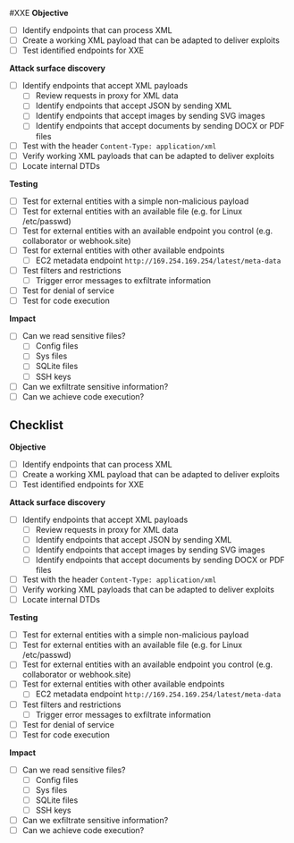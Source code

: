 #XXE 
**Objective**
- [ ]   Identify endpoints that can process XML
- [ ]   Create a working XML payload that can be adapted to deliver exploits
- [ ]   Test identified endpoints for XXE

**Attack surface discovery**
- [ ]   Identify endpoints that accept XML payloads
    - [ ]   Review requests in proxy for XML data
    - [ ]   Identify endpoints that accept JSON by sending XML
    - [ ]   Identify endpoints that accept images by sending SVG images
    - [ ]   Identify endpoints that accept documents by sending DOCX or PDF files
- [ ]   Test with the header `Content-Type: application/xml`
- [ ]   Verify working XML payloads that can be adapted to deliver exploits
- [ ] Locate internal DTDs

**Testing**
- [ ]   Test for external entities with a simple non-malicious payload
- [ ]   Test for external entities with an available file (e.g. for Linux /etc/passwd)
- [ ]   Test for external entities with an available endpoint you control (e.g. collaborator or webhook.site)
- [ ]   Test for external entities with other available endpoints
    - [ ]   EC2 metadata endpoint `http://169.254.169.254/latest/meta-data`
- [ ]   Test filters and restrictions
    - [ ]   Trigger error messages to exfiltrate information
- [ ]   Test for denial of service
- [ ] Test for code execution

**Impact**
- [ ]   Can we read sensitive files?
	- [ ] Config files
	- [ ] Sys files
	- [ ] SQLite files
	- [ ] SSH keys
- [ ]   Can we exfiltrate sensitive information?
- [ ]   Can we achieve code execution?
## Checklist

**Objective**
- [ ]   Identify endpoints that can process XML
- [ ]   Create a working XML payload that can be adapted to deliver exploits
- [ ]   Test identified endpoints for XXE

**Attack surface discovery**
- [ ]   Identify endpoints that accept XML payloads
    - [ ]   Review requests in proxy for XML data
    - [ ]   Identify endpoints that accept JSON by sending XML
    - [ ]   Identify endpoints that accept images by sending SVG images
    - [ ]   Identify endpoints that accept documents by sending DOCX or PDF files
- [ ]   Test with the header `Content-Type: application/xml`
- [ ]   Verify working XML payloads that can be adapted to deliver exploits
- [ ] Locate internal DTDs

**Testing**
- [ ]   Test for external entities with a simple non-malicious payload
- [ ]   Test for external entities with an available file (e.g. for Linux /etc/passwd)
- [ ]   Test for external entities with an available endpoint you control (e.g. collaborator or webhook.site)
- [ ]   Test for external entities with other available endpoints
    - [ ]   EC2 metadata endpoint `http://169.254.169.254/latest/meta-data`
- [ ]   Test filters and restrictions
    - [ ]   Trigger error messages to exfiltrate information
- [ ]   Test for denial of service
- [ ] Test for code execution

**Impact**
- [ ]   Can we read sensitive files?
	- [ ] Config files
	- [ ] Sys files
	- [ ] SQLite files
	- [ ] SSH keys
- [ ]   Can we exfiltrate sensitive information?
- [ ]   Can we achieve code execution?
